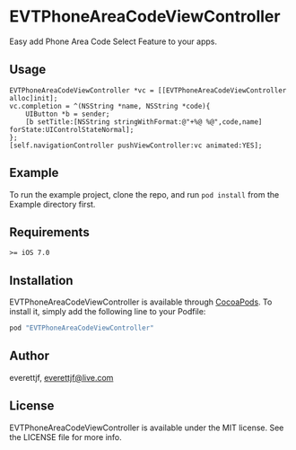 # EVTPhoneAreaCodeViewController

Easy add Phone Area Code Select Feature to your apps.

## Usage

```oc
EVTPhoneAreaCodeViewController *vc = [[EVTPhoneAreaCodeViewController alloc]init];
vc.completion = ^(NSString *name, NSString *code){
    UIButton *b = sender;
    [b setTitle:[NSString stringWithFormat:@"+%@ %@",code,name] forState:UIControlStateNormal];
};
[self.navigationController pushViewController:vc animated:YES];

```


## Example

To run the example project, clone the repo, and run `pod install` from the Example directory first.

## Requirements

`>= iOS 7.0`

## Installation

EVTPhoneAreaCodeViewController is available through [CocoaPods](http://cocoapods.org). To install
it, simply add the following line to your Podfile:

```ruby
pod "EVTPhoneAreaCodeViewController"
```

## Author

everettjf, everettjf@live.com

## License

EVTPhoneAreaCodeViewController is available under the MIT license. See the LICENSE file for more info.
